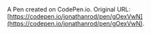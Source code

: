 # 

A Pen created on CodePen.io. Original URL: [https://codepen.io/jonathanrod/pen/gOexVwN](https://codepen.io/jonathanrod/pen/gOexVwN).

